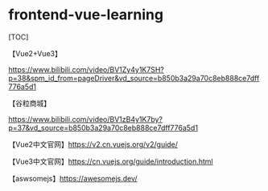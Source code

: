 # frontend-vue-learning

[TOC]

【Vue2+Vue3】

https://www.bilibili.com/video/BV1Zy4y1K7SH?p=38&spm_id_from=pageDriver&vd_source=b850b3a29a70c8eb888ce7dff776a5d1

【谷粒商城】

https://www.bilibili.com/video/BV1zB4y1K7by?p=37&vd_source=b850b3a29a70c8eb888ce7dff776a5d1



【Vue2中文官网】https://v2.cn.vuejs.org/v2/guide/

【Vue3中文官网】https://cn.vuejs.org/guide/introduction.html

【aswsomejs】https://awesomejs.dev/
